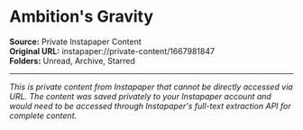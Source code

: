 # Ambition's Gravity

**Source:** Private Instapaper Content  
**Original URL:** instapaper://private-content/1667981847  
**Folders:** Unread, Archive, Starred  

---

*This is private content from Instapaper that cannot be directly accessed via URL. The content was saved privately to your Instapaper account and would need to be accessed through Instapaper's full-text extraction API for complete content.*